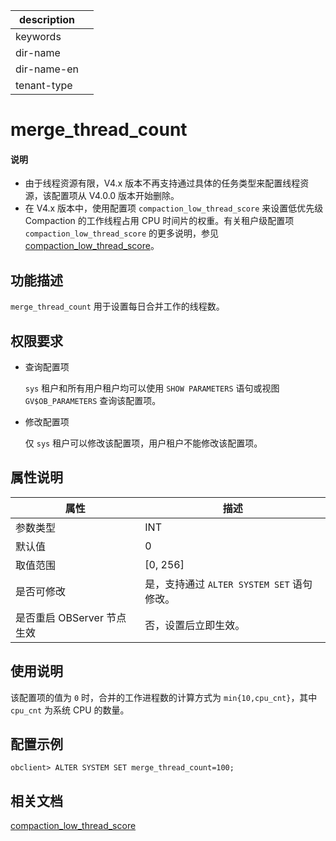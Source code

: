 |description||
|---|---|
|keywords||
|dir-name||
|dir-name-en||
|tenant-type||

# merge_thread_count

<main id="notice" type='explain'>
<h4>说明</h4>
<ul><li>由于线程资源有限，V4.x 版本不再支持通过具体的任务类型来配置线程资源，该配置项从 V4.0.0 版本开始删除。</li>
<li>在 V4.x 版本中，使用配置项 <code>compaction_low_thread_score</code> 来设置低优先级 Compaction 的工作线程占用 CPU 时间片的权重。有关租户级配置项 <code>compaction_low_thread_score</code> 的更多说明，参见 <a href="../400.tenant-level-configuration-items/1900.compaction_low_thread_score.md">compaction_low_thread_score</a>。</li></ul>
</main>

## 功能描述

`merge_thread_count` 用于设置每日合并工作的线程数。

## 权限要求

* 查询配置项

  `sys` 租户和所有用户租户均可以使用 `SHOW PARAMETERS` 语句或视图 `GV$OB_PARAMETERS` 查询该配置项。

* 修改配置项

  仅 `sys` 租户可以修改该配置项，用户租户不能修改该配置项。

## 属性说明

|      **属性**      |   **描述**   |
|------------------|------------|
| 参数类型             | INT         |
| 默认值               | 0          |
| 取值范围             | [0, 256] |
| 是否可修改           | 是，支持通过 `ALTER SYSTEM SET` 语句修改。|
| 是否重启 OBServer 节点生效 | 否，设置后立即生效。          |

## 使用说明

该配置项的值为 `0` 时，合并的工作进程数的计算方式为 `min{10,cpu_cnt}`，其中 `cpu_cnt` 为系统 CPU 的数量。

## 配置示例

```shell
obclient> ALTER SYSTEM SET merge_thread_count=100;
```

## 相关文档

[compaction_low_thread_score](../400.tenant-level-configuration-items/1100.compaction_low_thread_score.md)